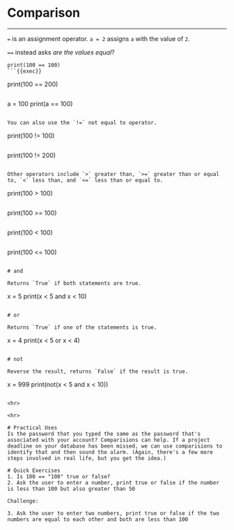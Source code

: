 # Comparison
<hr>

`=` is an assignment operator. `a = 2` assigns `a` with the value of `2`.

`==` instead asks *are the values equal*?

```
print(100 == 100)
```{{exec}}

```
print(100 == 200)
```{{exec}}

```
a = 100
print(a == 100)
```{{exec}}

You can also use the `!=` not equal to operator.

```
print(100 != 100)
```{{exec}}

```
print(100 != 200)
```{{exec}}

Other operators include `>` greater than, `>=` greater than or equal to, `<` less than, and `<=` less than or equal to.

```
print(100 > 100)
```{{exec}}

```
print(100 >= 100)
```{{exec}}

```
print(100 < 100)
```{{exec}}

```
print(100 <= 100)
```{{exec}}

# and

Returns `True` if both statements are true.

```
x = 5
print(x < 5 and x < 10)
```{{exec}}

# or

Returns `True` if one of the statements is true.

```
x = 4
print(x < 5 or x < 4)
```{{exec}}

# not

Reverse the result, returns `False` if the result is true.

```
x = 999
print(not(x < 5 and x < 10))
```{{exec}}

<hr>

<hr>

# Practical Uses
Is the password that you typed the same as the password that's associated with your account? Comparisions can help. If a project deadline on your database has been missed, we can use comparisions to identify that and then sound the alarm. (Again, there's a few more steps involved in real life, but you get the idea.)

# Quick Exercises
1. Is 100 == "100" true or false?
2. Ask the user to enter a number, print true or false if the number is less than 100 but also greater than 50

Challenge:  

3. Ask the user to enter two numbers, print true or false if the two numbers are equal to each other and both are less than 100
